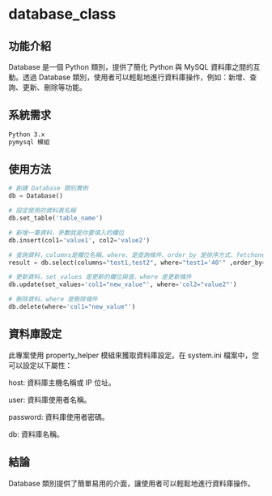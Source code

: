 # database_class
## 功能介紹
Database 是一個 Python 類別，提供了簡化 Python 與 MySQL 資料庫之間的互動。透過 Database 類別，使用者可以輕鬆地進行資料庫操作，例如：新增、查詢、更新、刪除等功能。

## 系統需求
```bash
Python 3.x
pymysql 模組
```

## 使用方法
```python
# 創建 Database 類別實例
db = Database()

# 設定使用的資料表名稱
db.set_table('table_name')

# 新增一筆資料，參數就是你要填入的欄位
db.insert(col1='value1', col2='value2')

# 查詢資料，columns是欄位名稱、where、是查詢條件、order_by 是排序方式、fetchone 是否只回傳一筆資料
result = db.select(columns="test1,test2", where="test1='40'" ,order_by="test1 desc",fetchone=True)

# 更新資料，set_values 是更新的欄位與值、where 是更新條件
db.update(set_values='col1="new_value"', where='col2="value2"')

# 刪除資料，where 是刪除條件
db.delete(where='col1="new_value"')
```

## 資料庫設定
此專案使用 property_helper 模組來獲取資料庫設定。在 system.ini 檔案中，您可以設定以下屬性：

host: 資料庫主機名稱或 IP 位址。

user: 資料庫使用者名稱。

password: 資料庫使用者密碼。

db: 資料庫名稱。

## 結論
Database 類別提供了簡單易用的介面，讓使用者可以輕鬆地進行資料庫操作。
